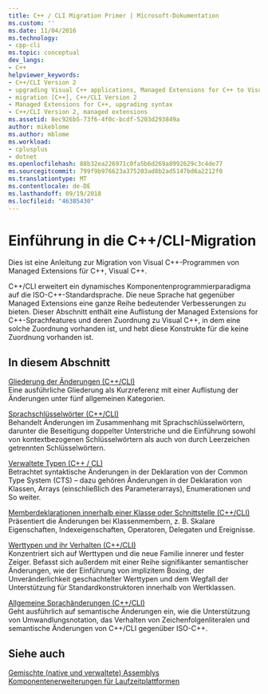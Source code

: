 ```yaml
---
title: C++ / CLI Migration Primer | Microsoft-Dokumentation
ms.custom: ''
ms.date: 11/04/2016
ms.technology:
- cpp-cli
ms.topic: conceptual
dev_langs:
- C++
helpviewer_keywords:
- C++/CLI Version 2
- upgrading Visual C++ applications, Managed Extensions for C++ to Visual C++ 2005 syntax
- migration [C++], C++/CLI Version 2
- Managed Extensions for C++, upgrading syntax
- C++/CLI Version 2, managed extensions
ms.assetid: 8ec926b5-73f6-4f0c-bcdf-5203d293849a
author: mikeblome
ms.author: mblome
ms.workload:
- cplusplus
- dotnet
ms.openlocfilehash: 88b32ea226971c0fa5b6d269a8992629c3c4de77
ms.sourcegitcommit: 799f9b976623a375203ad8b2ad5147bd6a2212f0
ms.translationtype: MT
ms.contentlocale: de-DE
ms.lasthandoff: 09/19/2018
ms.locfileid: "46385430"
---
```

# <a name="ccli-migration-primer"></a>Einführung in die C++/CLI-Migration

Dies ist eine Anleitung zur Migration von Visual C++-Programmen von Managed Extensions für C++, Visual C++.

C++/CLI erweitert ein dynamisches Komponentenprogrammierparadigma auf die ISO-C++-Standardsprache. Die neue Sprache hat gegenüber Managed Extensions eine ganze Reihe bedeutender Verbesserungen zu bieten. Dieser Abschnitt enthält eine Auflistung der Managed Extensions for C++-Sprachfeatures und deren Zuordnung zu Visual C++, in dem eine solche Zuordnung vorhanden ist, und hebt diese Konstrukte für die keine Zuordnung vorhanden ist.

## <a name="in-this-section"></a>In diesem Abschnitt

[Gliederung der Änderungen (C++/CLI)](../dotnet/outline-of-changes-cpp-cli.md)<br/>
Eine ausführliche Gliederung als Kurzreferenz mit einer Auflistung der Änderungen unter fünf allgemeinen Kategorien.

[Sprachschlüsselwörter (C++/CLI)](../dotnet/language-keywords-cpp-cli.md)<br/>
Behandelt Änderungen im Zusammenhang mit Sprachschlüsselwörtern, darunter die Beseitigung doppelter Unterstriche und die Einführung sowohl von kontextbezogenen Schlüsselwörtern als auch von durch Leerzeichen getrennten Schlüsselwörtern.

[Verwaltete Typen (C++ / CL)](../dotnet/managed-types-cpp-cl.md)<br/>
Betrachtet syntaktische Änderungen in der Deklaration von der Common Type System (CTS) – dazu gehören Änderungen in der Deklaration von Klassen, Arrays (einschließlich des Parameterarrays), Enumerationen und So weiter.

[Memberdeklarationen innerhalb einer Klasse oder Schnittstelle (C++/CLI)](../dotnet/member-declarations-within-a-class-or-interface-cpp-cli.md)<br/>
Präsentiert die Änderungen bei Klassenmembern, z. B. Skalare Eigenschaften, Indexeigenschaften, Operatoren, Delegaten und Ereignisse.

[Werttypen und ihr Verhalten (C++/CLI)](../dotnet/value-types-and-their-behaviors-cpp-cli.md)<br/>
Konzentriert sich auf Werttypen und die neue Familie innerer und fester Zeiger. Befasst sich außerdem mit einer Reihe signifikanter semantischer Änderungen, wie der Einführung von implizitem Boxing, der Unveränderlichkeit geschachtelter Werttypen und dem Wegfall der Unterstützung für Standardkonstruktoren innerhalb von Wertklassen.

[Allgemeine Sprachänderungen (C++/CLI)](../dotnet/general-language-changes-cpp-cli.md)<br/>
Geht ausführlich auf semantische Änderungen ein, wie die Unterstützung von Umwandlungsnotation, das Verhalten von Zeichenfolgenliteralen und semantische Änderungen von C++/CLI gegenüber ISO-C++.

## <a name="see-also"></a>Siehe auch

[Gemischte (native und verwaltete) Assemblys](../dotnet/mixed-native-and-managed-assemblies.md)<br/>
[Komponentenerweiterungen für Laufzeitplattformen](../windows/component-extensions-for-runtime-platforms.md)